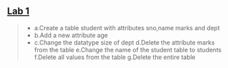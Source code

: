 ## [Lab 1](#https://github.com/ceccs18c52/Application-software-lab/blob/main/Lab%201)
> * a.Create a table student with attributes sno,name marks and dept
> * b.Add a new attribute age
>* c.Change the datatype size of dept
>d.Delete the attribute marks from the table
>e.Change the name of the student table to students
>f.Delete all values from the table
>g.Delete the entire table
